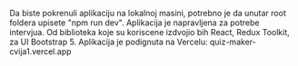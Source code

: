 Da biste pokrenuli aplikaciju na lokalnoj masini, potrebno je da unutar root foldera upisete "npm run dev".
Aplikacija je napravljena za potrebe intervjua. Od biblioteka koje su koriscene izdvojio bih React, Redux Toolkit, za UI Bootstrap 5.
Aplikacija je podignuta na Vercelu: quiz-maker-cvija1.vercel.app
